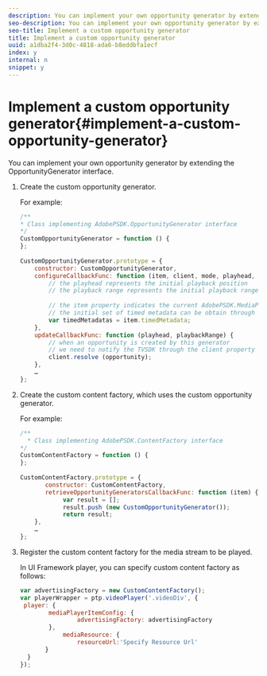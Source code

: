 ```yaml
---
description: You can implement your own opportunity generator by extending the OpportunityGenerator interface.
seo-description: You can implement your own opportunity generator by extending the OpportunityGenerator interface.
seo-title: Implement a custom opportunity generator
title: Implement a custom opportunity generator
uuid: a1dba2f4-3d0c-4818-ada6-b8eddbfa1ecf
index: y
internal: n
snippet: y
---
```


# Implement a custom opportunity generator{#implement-a-custom-opportunity-generator}

You can implement your own opportunity generator by extending the OpportunityGenerator interface.

1. Create the custom opportunity generator.

   For example: 

   ```js
   /** 
   * Class implementing AdobePSDK.OpportunityGenerator interface 
   */ 
   CustomOpportunityGenerator = function () { 
   }; 
    
   CustomOpportunityGenerator.prototype = { 
       constructor: CustomOpportunityGenerator, 
       configureCallbackFunc: function (item, client, mode, playhead, playbackRange) {  
           // the playhead represents the initial playback position 
           // the playback range represents the initial playback range 
             
           // the item property indicates the current AdobePSDK.MediaPlayerItem associated with this generator 
           // the initial set of timed metadata can be obtain through the item property 
           var timedMetadatas = item.timedMetadata; 
       }, 
       updateCallbackFunc: function (playhead, playbackRange) { 
           // when an opportunity is created by this generator 
           // we need to notify the TVSDK through the client property 
           client.resolve (opportunity); 
       }, 
       … 
   }; 
   
   ```

1. Create the custom content factory, which uses the custom opportunity generator.

   For example: 

   ```js
   /** 
     * Class implementing AdobePSDK.ContentFactory interface 
   */ 
   CustomContentFactory = function () { 
   }; 
    
   CustomContentFactory.prototype = { 
          constructor: CustomContentFactory, 
          retrieveOpportunityGeneratorsCallbackFunc: function (item) { 
               var result = []; 
               result.push (new CustomOpportunityGenerator()); 
               return result; 
       }, 
       … 
   }; 
   
   ```

1. Register the custom content factory for the media stream to be played.

   In UI Framework player, you can specify custom content factory as follows: 

   ```js
   var advertisingFactory = new CustomContentFactory(); 
   var playerWrapper = ptp.videoPlayer('.videoDiv', { 
    player: { 
           mediaPlayerItemConfig: { 
                   advertisingFactory: advertisingFactory 
           }, 
               mediaResource: { 
                   resourceUrl:'Specify Resource Url' 
          } 
     } 
   }); 
   
   ```

